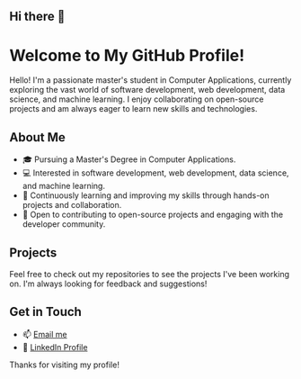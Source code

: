 ## Hi there 👋

# Welcome to My GitHub Profile!

Hello! I'm a passionate master's student in Computer Applications, currently exploring the vast world of software development, web development, data science, and machine learning. I enjoy collaborating on open-source projects and am always eager to learn new skills and technologies.

## About Me

- 🎓 Pursuing a Master's Degree in Computer Applications.
- 💻 Interested in software development, web development, data science, and machine learning.
- 🌱 Continuously learning and improving my skills through hands-on projects and collaboration.
- 🤝 Open to contributing to open-source projects and engaging with the developer community.

## Projects

Feel free to check out my repositories to see the projects I've been working on. I'm always looking for feedback and suggestions!

## Get in Touch

- 📫 [Email me](mailto:your.email@example.com)
- 💼 [LinkedIn Profile](https://www.linkedin.com/in/yourprofile)

Thanks for visiting my profile!
